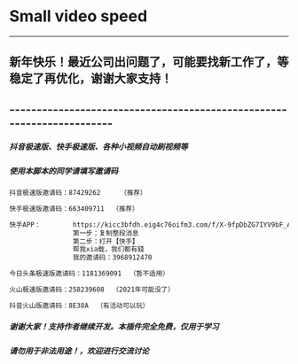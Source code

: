 # Small video speed
-------------------------------------------------------------------------
## 新年快乐！最近公司出问题了，可能要找新工作了，等稳定了再优化，谢谢大家支持！
## ----------------------------------------------------------------------
##### 抖音极速版、快手极速版、各种小视频自动刷视频等
##### 使用本脚本的同学请填写邀请码
```xml
抖音极速版邀请码：87429262	  （推荐）  

快手极速版邀请码：663409711	（推荐）

快手APP：        https://kicc3bfdh.eig4c76oifm3.com/f/X-9fpDbZG7IYV9bF_AO 
                第一步：复制整段消息 
                第二步：打开【快手】 
                帮我xia载，我们都有錢
                我的邀请码：3968912470

今日头条极速版邀请码：1181369091  （暂不适用）

火山极速版邀请码：258239608	（2021年可能没了）

抖音火山版邀请码：8E38A  （有活动可以玩）
```
##### 谢谢大家！支持作者继续开发。本插件完全免费，仅用于学习
##### 请勿用于非法用途！，欢迎进行交流讨论
